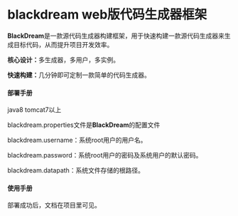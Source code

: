 # blackdream web版代码生成器框架
<div>
    <div>
        <p><b>BlackDream</b>是一款源代码生成器构建框架，用于快速构建一款源代码生成器来生成目标代码，从而提升项目开发效率。</p>
        <p><b>核心设计：</b>多生成器，多用户，多实例。</p>
        <p><b>快速构建：</b>几分钟即可定制一款简单的代码生成器。</p>
    </div>
    <div>
        <h4><b>部署手册</b></h4>
        <p>java8 tomcat7以上</p>
        <p>blackdream.properties文件是<b>BlackDream</b>的配置文件</p>
        <p>blackdream.username：系统root用户的用户名。</p>
        <p>blackdream.password：系统root用户的密码及系统用户的默认密码。</p>
        <p>blackdream.datapath：系统文件存储的根路径。</p>
        <h4><b>使用手册</b></h4>
        <p>部署成功后，文档在项目里可见。</p>
    </div>
</div>

